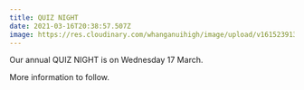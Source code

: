 ```yaml
---
title: QUIZ NIGHT
date: 2021-03-16T20:38:57.507Z
image: https://res.cloudinary.com/whanganuihigh/image/upload/v1615239139/Events/Quiz_Night_Poster_2021.jpg
---
```

Our annual QUIZ NIGHT is on Wednesday 17 March.  

More information to follow.